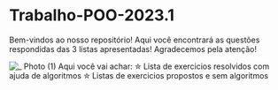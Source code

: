 # Trabalho-POO-2023.1
 Bem-vindos ao nosso repositório! Aqui você encontrará as questões respondidas das 3 listas apresentadas! Agradecemos pela atenção!

![_ Photo (1)](https://user-images.githubusercontent.com/125154278/230726431-9c33f4ee-46ef-489a-8483-9df759bbe4ef.gif)
Aqui você vai achar:
✮ Lista de exercicios resolvidos com ajuda de algoritmos
✮ Listas de exercicios propostos e sem algoritmos


